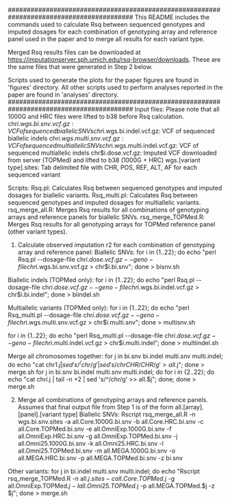 #########################################################################################
This README includes the commands used to calculate Rsq between sequenced genotypes and imputed dosages for each combination of genotyping array and reference panel used in the paper and to merge all results for each variant type. 

Merged Rsq results files can be downloaded at https://imputationserver.sph.umich.edu/rsq-browser/downloads. These are the same files that were generated in Step 2 below.

Scripts used to generate the plots for the paper figures are found in 'figures' directory. All other scripts used to perform analyses reported in the paper are found in 'analyses' directory.
#########################################################################################
Input files:
Please note that all 1000G and HRC files were lifted to b38 before Rsq calculation.
chr$i.wgs.bi.snv.vcf.gz: VCF of sequenced biallelic SNVs
chr$i.wgs.bi.indel.vcf.gz: VCF of sequenced biallelic indels
chr$i.wgs.multi.snv.vcf.gz: VCF of sequenced multiallelic SNVs
chr$i.wgs.multi.indel.vcf.gz: VCF of sequenced multiallelic indels
chr$i.dose.vcf.gz: Imputed VCF downloaded from server (TOPMed) and lifted to b38 (1000G + HRC) 
wgs.[variant type].sites: Tab delimited file with CHR, POS, REF, ALT, AF for each sequenced variant

Scripts:
Rsq.pl: Calculates Rsq between sequenced genotypes and imputed dosages for biallelic variants.
Rsq_multi.pl: Calculates Rsq between sequenced genotypes and imputed dosages for multiallelic variants.
rsq_merge_all.R: Merges Rsq results for all combinations of genotyping arrays and reference panels for biallelic SNVs.
rsq_merge_TOPMed.R: Merges Rsq results for all genotyping arrays for TOPMed reference panel (other variant types).

1. Calculate observed imputation r2 for each combination of genotyping array and reference panel:
Biallelic SNVs:
for i in {1..22}; do echo "perl Rsq.pl --dosage-file chr$i.dose.vcf.gz --geno-file chr$i.wgs.bi.snv.vcf.gz > chr$i.bi.snv"; done > bisnv.sh

Biallelic indels (TOPMed only):
for i in {1..22}; do echo "perl Rsq.pl --dosage-file chr$i.dose.vcf.gz --geno-file chr$i.wgs.bi.indel.vcf.gz > chr$i.bi.indel"; done > biindel.sh

Multiallelic variants (TOPMed only):
for i in {1..22}; do echo "perl Rsq_multi.pl --dosage-file chr$i.dose.vcf.gz --geno-file chr$i.wgs.multi.snv.vcf.gz > chr$i.multi.snv"; done > multisnv.sh

for i in {1..22}; do echo "perl Rsq_multi.pl --dosage-file chr$i.dose.vcf.gz --geno-file chr$i.multi.indel.vcf.gz > chr$i.multi.indel"; done > multiindel.sh

Merge all chromosomes together:
for j in bi.snv bi.indel multi.snv multi.indel; do echo "cat chr1.$j | sed 's/^/chr/g' | sed 's/chrCHR/CHR/g' > all.$j"; done > merge.sh
for j in bi.snv bi.indel multi.snv multi.indel; do for i in {2..22}; do echo "cat chr$i.$j | tail -n +2 | sed 's/^/chr/g' >> all.$j"; done; done > merge.sh

2. Merge all combinations of genotyping arrays and reference panels. Assumes that final output file from Step 1 is of the form all.[array].[panel].[variant type]
Biallelic SNVs:
Rscript rsq_merge_all.R -n wgs.bi.snv.sites -a all.Core.1000G.bi.snv -b all.Core.HRC.bi.snv -c all.Core.TOPMed.bi.snv -e all.OmniExp.1000G.bi.snv -f all.OmniExp.HRC.bi.snv -g all.OmniExp.TOPMed.bi.snv -j all.Omni25.1000G.bi.snv -k all.Omni25.HRC.bi.snv -l all.Omni25.TOPMed.bi.snv -m all.MEGA.1000G.bi.snv -o all.MEGA.HRC.bi.snv -p all.MEGA.TOPMed.bi.snv -z bi.snv

Other variants:
for j in bi.indel multi.snv multi.indel; do echo "Rscript rsq_merge_TOPMed.R -n all.$j.sites -c all.Core.TOPMed.$j -g all.OmniExp.TOPMed.$j -l all.Omni25.TOPMed.$j -p all.MEGA.TOPMed.$j -z $j"; done > merge.sh





